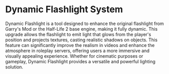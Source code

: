 # Dynamic Flashlight System
Dynamic Flashlight is a tool designed to enhance the original flashlight from Garry's Mod or the Half-Life 2 base engine, making it fully dynamic. This upgrade allows the flashlight to emit light that glows from the player's position and projects textures, casting realistic shadows on objects. This feature can significantly improve the realism in videos and enhance the atmosphere in roleplay servers, offering users a more immersive and visually appealing experience. Whether for cinematic purposes or gameplay, Dynamic Flashlight provides a versatile and powerful lighting solution.
